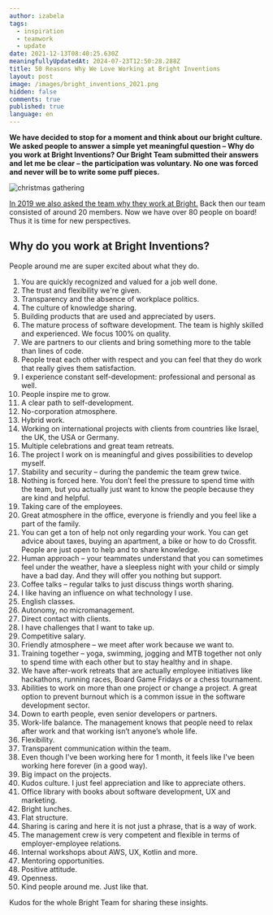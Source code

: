 ```yaml
---
author: izabela
tags:
  - inspiration
  - teamwork
  - update
date: 2021-12-13T08:40:25.630Z
meaningfullyUpdatedAt: 2024-07-23T12:50:28.288Z
title: 50 Reasons Why We Love Working at Bright Inventions
layout: post
image: /images/bright_inventions_2021.png
hidden: false
comments: true
published: true
language: en
---
```

**We have decided to stop for a moment and think about our bright culture. We asked people to answer a simple yet meaningful question – Why do you work at Bright Inventions? Our Bright Team submitted their answers and let me be clear – the participation was voluntary. No one was forced and never will be to write some puff pieces.**

![christmas gathering](../../static/images/christmas_team_retreats2.png)

[In 2019 we also asked the team why they work at Bright.](/blog/31-reasons-why-we-love-working-at-Bright-Inventions/) Back then our team consisted of around 20 members. Now we have over 80 people on board! Thus it is time for new perspectives.

## Why do you work at Bright Inventions?

People around me are super excited about what they do.

1. You are quickly recognized and valued for a job well done.
2. The trust and flexibility we're given.
3. Transparency and the absence of workplace politics.
4. The culture of knowledge sharing.
5. Building products that are used and appreciated by users.
6. The mature process of software development. The team is highly skilled and experienced. We focus 100% on quality.
7. We are partners to our clients and bring something more to the table than lines of code.
8. People treat each other with respect and you can feel that they do work that really gives them satisfaction.
9. I experience constant self-development: professional and personal as well.
10. People inspire me to grow.
11. A clear path to self-development.
12. No-corporation atmosphere.
13. Hybrid work.
14. Working on international projects with clients from countries like Israel, the UK, the USA or Germany.
15. Multiple celebrations and great team retreats.
16. The project I work on is meaningful and gives possibilities to develop myself.
17. Stability and security – during the pandemic the team grew twice.
18. Nothing is forced here. You don’t feel the pressure to spend time with the team, but you actually just want to know the people because they are kind and helpful. 
19. Taking care of the employees.
20. Great atmosphere in the office, everyone is friendly and you feel like a part of the family.
21. You can get a ton of help not only regarding your work. You can get advice about taxes, buying an apartment, a bike or how to do Crossfit. People are just open to help and to share knowledge. 
22. Human approach – your teammates understand that you can sometimes feel under the weather, have a sleepless night with your child or simply have a bad day. And they will offer you nothing but support.
23. Coffee talks – regular talks to just discuss things worth sharing.
24. I like having an influence on what technology I use.
25. English classes.
26. Autonomy, no micromanagement.
27. Direct contact with clients.
28. I have challenges that I want to take up.
29. Competitive salary.
30. Friendly atmosphere – we meet after work because we want to.
31. Training together – yoga, swimming, jogging and MTB together not only to spend time with each other but to stay healthy and in shape.
32. We have after-work retreats that are actually employee initiatives like hackathons, running races, Board Game Fridays or a chess tournament.
33. Abilities to work on more than one project or change a project. A great option to prevent burnout which is a common issue in the software development sector. 
34. Down to earth people, even senior developers or partners.
35. Work-life balance. The management knows that people need to relax after work and that working isn’t anyone’s whole life.
36. Flexibility.
37. Transparent communication within the team.
38. Even though I've been working here for 1 month, it feels like I've been working here forever (in a good way).
39. Big impact on the projects.
40. Kudos culture. I just feel appreciation and like to appreciate others.
41. Office library with books about software development, UX and marketing.
42. Bright lunches.
43. Flat structure.
44. Sharing is caring and here it is not just a phrase, that is a way of work.
45. The management crew is very competent and flexible in terms of employer-employee relations.
46. Internal workshops about AWS, UX, Kotlin and more.
47. Mentoring opportunities.
48. Positive attitude.
49. Openness.
50. Kind people around me. Just like that.

Kudos for the whole Bright Team for sharing these insights.